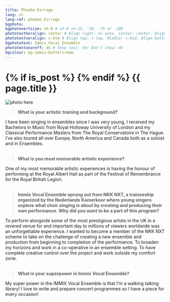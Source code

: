 ```yaml
---
title: Phoebe Kirrage
lang: nl
lang-ref: phoebe_kirrage
bgphoto: 
bgphotovertsize: vh-0 # vh-0 vh-25, -50, -75 or -100
phototexthoralign: center # Align right: ml-auto. Center: center. Align left: mr-auto 
phototextveralign: v-btm # Align top: v-top. Middle: v-mid. Align bottom: b-btm 
bgphototext: Immix Vocal Ensemble
phototextonoroff: dn # Show text: dtc Don't show: dn
bgcolour: bg-immix-buttercream
---
```

<h1>
{% if is_post %}
{% endif %}
{{ page.title }}
</h1>

<img src="/images/NKKNXT/Phoebe.jpg" alt="photo here" class="fr w-third w-third-m w-25-l  ml5 br0">

> **What is your artistic training and background?**

I have been singing in ensembles since I was very young, I received my Bachelors in Music from Royal Holloway University of London and my Classical Performance Masters from The Royal
Conservatoire in The Hague. I’ve also toured all over Europe, North America and Canada both as a soloist and in Ensembles.<br><br>

> **What is you most memorable artistic experience?**

One of my most memorable artistic experiences is having the honour of performing at the Royal
Albert Hall as part of the Festival of Remembrance for the Royal British Legion.<br><br>

> **Immix Vocal Ensemble sprung out from NKK NXT, a traineeship organized by the Nederlands Kamerkoor where young singers explore what choir singing is about by creating and producing their own performance. Why did you want to be a part of this program?**
 
To perform alongside some of the most prestigious artists in the UK in a revered venue for and important day to millions of viewers worldwide was an unforgettable experience.
I wanted to become a member of the NKK NXT scheme to take on the challenge of creating a new
ensemble and production from beginning to completion of the performance. To broaden my
horizons and work in a co-operative in an ensemble setting. To have complete creative control over the project and work outside my comfort zone.<br><br>

> **What is your superpower in Immix Vocal Ensemble?**

My super power in the IMMIX Vocal Ensemble is that I’m a walking talking library! I love to write and prepare concert programmes so I have a piece for every occasion!
